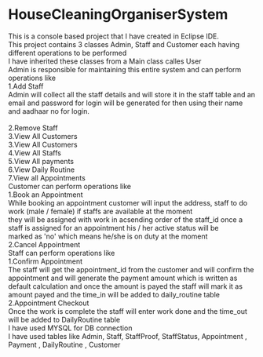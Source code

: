 # HouseCleaningOrganiserSystem
This is a console based project that I have created in Eclipse IDE.<br/>
This project contains 3 classes Admin, Staff and Customer each having different operations to be performed<br/>
I have inherited these classes from a Main class calles User <br/>
Admin is responsible for maintaining this entire system and can perform operations like <br/>
      1.Add Staff<br/>
            Admin will collect all the staff details and will store it in the staff table and an email and password for login will be generated
            for then using their name and aadhaar no for login.<br/>      
      2.Remove Staff<br/>
      3.View All Customers<br/>
      3.View All Customers<br/>
      4.View All Staffs<br/>
      5.View All payments<br/>
      6.View Daily Routine<br/>
      7.View all Appointments<br/>
Customer can perform operations like<br/> 
      1.Book an Appointment<br/>
          While booking an appointment customer will input the address, staff to do work (male / female) if staffs are available at the moment<br/>
they will be assigned with work in acsending order of the staff_id once a staff is assigned for an appointment his / her active status will be <br/>
marked as 'no' which means he/she is on duty at the moment<br/>
      2.Cancel Appointment<br/>
Staff can perform operations like<br/>
      1.Confirm Appointment<br/>
          The staff will get the appointment_id from the customer and will confirm the appointment and will generate the payment amount which is 
written as default calculation and once the amount is payed the staff will mark it as amount payed and the time_in will be added to daily_routine table<br/>
      2.Appointment Checkout<br/>
          Once the work is complete the staff will enter work done and the time_out will be added to DailyRoutine table<br/>
I have used MYSQL for DB connection<br/>
I have used tables like Admin, Staff, StaffProof, StaffStatus, Appointment , Payment , DailyRoutine , Customer <br/>
